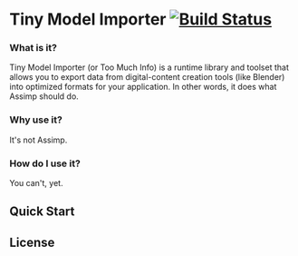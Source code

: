 Tiny Model Importer [![Build Status](https://img.shields.io/travis/origamicomet/tmi.svg)](https://travis-ci.org/origamicomet/tmi)
===================

### What is it?

Tiny Model Importer (or Too Much Info) is a runtime library and toolset that allows you to export data from digital-content creation tools (like Blender) into optimized formats for your application. In other words, it does what Assimp should do.

### Why use it?

It's not Assimp.

### How do I use it?

You can't, yet.

## Quick Start

<TODO>

## License

<TODO>

